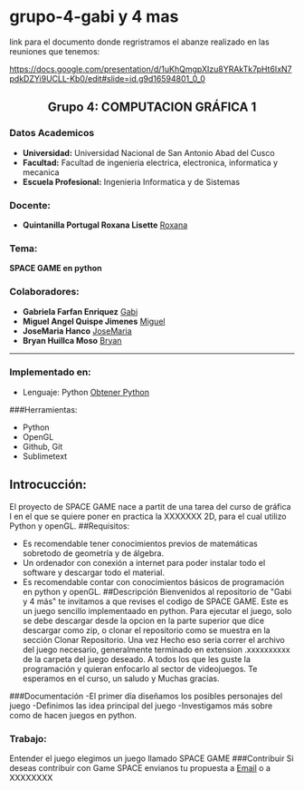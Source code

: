 # grupo-4-gabi y 4 mas

link para el documento donde regristramos el abanze realizado en las reuniones que tenemos:

https://docs.google.com/presentation/d/1uKhQmgpXIzu8YRAkTk7pHt6IxN7pdkDZYi9UCLL-Kb0/edit#slide=id.g9d16594801_0_0
## **<center>Grupo 4: COMPUTACION GRÁFICA 1</center>**
### Datos Academicos

- **Universidad:** Universidad Nacional de San Antonio Abad del Cusco
- **Facultad:** Facultad de ingenieria electrica, electronica, informatica y mecanica
- **Escuela Profesional:** Ingenieria Informatica y de Sistemas

### Docente:
- **Quintanilla Portugal Roxana Lisette** [Roxana](https://github.com/nitanilla "Roxana")

### Tema:
 ****SPACE GAME en python****

### Colaboradores:
- **Gabriela Farfan Enriquez** [Gabi](https://github.com/gabrielafarfan1)
- **Miguel Angel Quispe Jimenes** [Miguel](https://github.com/miguel7891223 "Miguel")
- **JoseMaria Hanco** [JoseMaria](https://github.com/josemariahancco "JoseMaria")
- **Bryan Huillca Moso** [Bryan](https://github.com/BryanHuillcaMozo "Bryan")

---
### Implementado en:
- Lenguaje:  Python
[Obtener Python](https://www.python.org/downloads/)

###Herramientas:
- Python
- OpenGL
- Github, Git
- Sublimetext

## Introcucción:
El proyecto de SPACE GAME nace a partit de una tarea del curso de gráfica I en el que se quiere poner en practica la XXXXXXX 2D, para el cual utilizo Python y openGL.
##Requisitos:
- Es recomendable tener conocimientos previos de matemáticas sobretodo de geometría y de álgebra.
- Un ordenador con conexión a internet para poder instalar todo el software y descargar todo el material.
- Es recomendable contar con conocimientos básicos de programación en python y openGL.
##Descripción
Bienvenidos al repositorio de "Gabi y 4 más" te invitamos a que revises el codigo de SPACE GAME. Este es un juego sencillo implementaado en python. 
Para ejecutar el juego, solo se debe descargar desde la opcion en la parte superior que dice descargar como zip, o clonar el repositorio como se muestra en la sección Clonar Repositorio. Una vez Hecho eso seria correr el archivo del juego necesario, generalmente terminado en extension .xxxxxxxxxx de la carpeta del juego deseado.
A todos los que les guste la programación y quieran enfocarlo al sector de videojuegos.
Te esperamos en el curso, un saludo y Muchas gracias.

###Documentación
-El primer día diseñamos los posibles personajes del juego
-Definimos las idea principal del juego
-Investigamos más sobre como de hacen juegos en python.
### Trabajo:
Entender el juego elegimos un juego llamado SPACE GAME
###Contribuir
Si deseas contribuir con Game SPACE envianos tu propuesta a [Email](http://163525@unsaac.edu.pe "Email") o a XXXXXXXX

